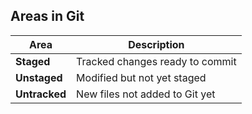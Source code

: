 ##  Areas in Git

| Area          | Description                     |
| ------------- | ------------------------------- |
| **Staged**    | Tracked changes ready to commit |
| **Unstaged**  | Modified but not yet staged     |
| **Untracked** | New files not added to Git yet  |
